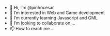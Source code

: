 - 👋 Hi, I’m @pinhocesar
- 👀 I’m interested in Web and Game development
- 🌱 I’m currently learning Javascript and GML
- 💞️ I’m looking to collaborate on ...
- 📫 How to reach me ...

<!---
pinhocesar/pinhocesar is a ✨ special ✨ repository because its `README.md` (this file) appears on your GitHub profile.
You can click the Preview link to take a look at your changes.
--->
